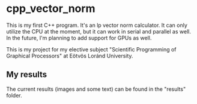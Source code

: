 # cpp_vector_norm
This is my first C++ program. It's an lp vector norm calculator. It can only utilize the CPU at the moment, but it can work in serial and parallel as well. In the future, I'm planning to add support for GPUs as well.

This is my project for my elective subject "Scientific Programming of Graphical Processors" at Eötvös Loránd University.

## My results
The current results (images and some text) can be found in the "results" folder.